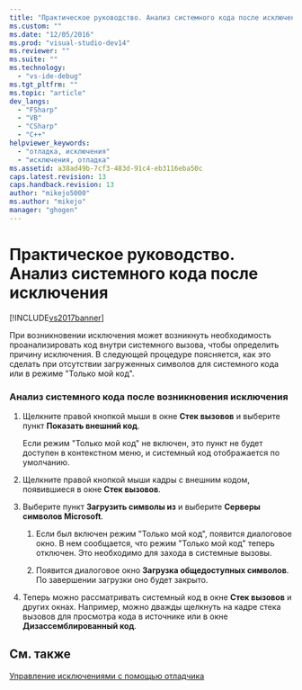 ```yaml
---
title: "Практическое руководство. Анализ системного кода после исключения | Microsoft Docs"
ms.custom: ""
ms.date: "12/05/2016"
ms.prod: "visual-studio-dev14"
ms.reviewer: ""
ms.suite: ""
ms.technology: 
  - "vs-ide-debug"
ms.tgt_pltfrm: ""
ms.topic: "article"
dev_langs: 
  - "FSharp"
  - "VB"
  - "CSharp"
  - "C++"
helpviewer_keywords: 
  - "отладка, исключения"
  - "исключения, отладка"
ms.assetid: a38ad49b-7cf3-483d-91c4-eb3116eba50c
caps.latest.revision: 13
caps.handback.revision: 13
author: "mikejo5000"
ms.author: "mikejo"
manager: "ghogen"
---
```

# Практическое руководство. Анализ системного кода после исключения
[!INCLUDE[vs2017banner](../code-quality/includes/vs2017banner.md)]

При возникновении исключения может возникнуть необходимость проанализировать код внутри системного вызова, чтобы определить причину исключения.  В следующей процедуре поясняется, как это сделать при отсутствии загруженных символов для системного кода или в режиме "Только мой код".  
  
### Анализ системного кода после возникновения исключения  
  
1.  Щелкните правой кнопкой мыши в окне **Стек вызовов** и выберите пункт **Показать внешний код**.  
  
     Если режим "Только мой код" не включен, это пункт не будет доступен в контекстном меню, и системный код отображается по умолчанию.  
  
2.  Щелкните правой кнопкой мыши кадры с внешним кодом, появившиеся в окне **Стек вызовов**.  
  
3.  Выберите пункт **Загрузить символы из** и выберите **Серверы символов Microsoft**.  
  
    1.  Если был включен режим "Только мой код", появится диалоговое окно.  В нем сообщается, что режим "Только мой код" теперь отключен.  Это необходимо для захода в системные вызовы.  
  
    2.  Появится диалоговое окно **Загрузка общедоступных символов**.  По завершении загрузки оно будет закрыто.  
  
4.  Теперь можно рассматривать системный код в окне **Стек вызовов** и других окнах.  Например, можно дважды щелкнуть на кадре стека вызовов для просмотра кода в источнике или в окне **Дизассемблированный код**.  
  
## См. также  
 [Управление исключениями с помощью отладчика](../debugger/managing-exceptions-with-the-debugger.md)
